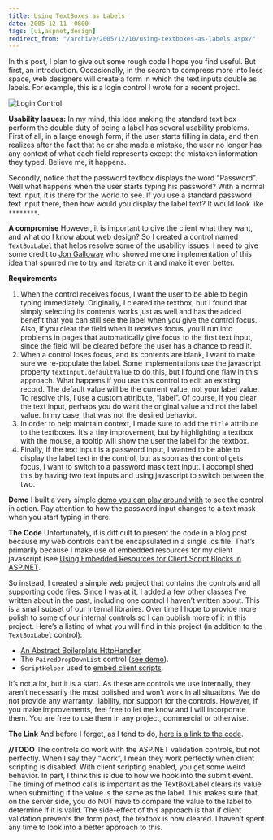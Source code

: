 ```yaml
---
title: Using TextBoxes as Labels
date: 2005-12-11 -0800
tags: [ui,aspnet,design]
redirect_from: "/archive/2005/12/10/using-textboxes-as-labels.aspx/"
---
```


In this post, I plan to give out some rough code I hope you find useful.
But first, an introduction. Occasionally, in the search to compress more
into less space, web designers will create a form in which the text
inputs double as labels. For example, this is a login control I wrote
for a recent project.

![Login Control](https://haacked.com/images/LoginControl.png)

**Usability Issues:** 
 In my mind, this idea making the standard text box perform the double
duty of being a label has several usability problems. First of all, in a
large enough form, if the user starts filling in data, and then realizes
after the fact that he or she made a mistake, the user no longer has any
context of what each field represents except the mistaken information
they typed. Believe me, it happens.

Secondly, notice that the password textbox displays the word “Password”.
Well what happens when the user starts typing his password? With a
normal text input, it is there for the world to see. If you use a
standard password text input there, then how would you display the label
text? It would look like `********`.

**A compromise** 
However, it is important to give the client what they want, and what do
I know about web design? So I created a control named `TextBoxLabel`
that helps resolve some of the usability issues. I need to give some
credit to [Jon Galloway](http://weblogs.asp.net/jgalloway/) who showed
me one implementation of this idea that spurred me to try and iterate on
it and make it even better.

**Requirements**

1. When the control receives focus, I want the user to be able to begin
   typing immediately. Originally, I cleared the textbox, but I found
   that simply selecting its contents works just as well and has the
   added benefit that you can still see the label when you give the
   control focus. Also, if you clear the field when it receives focus,
   you’ll run into problems in pages that automatically give focus to
   the first text input, since the field will be cleared before the
   user has a chance to read it.
2. When a control loses focus, and its contents are blank, I want to
   make sure we re-populate the label. Some implementations use the
   javascript property `textInput.defaultValue` to do this, but I found
   one flaw in this approach. What happens if you use this control to
   edit an existing record. The default value will be the current
   value, not your label value. To resolve this, I use a custom
   attribute, “label”. Of course, if you clear the text input, perhaps
   you do want the original value and not the label value. In my case,
   that was not the desired behavior.
3. In order to help maintain context, I made sure to add the `title`
   attribute to the textboxes. It’s a tiny improvement, but by
   highlighting a textbox with the mouse, a tooltip will show the user
   the label for the textbox.
4. Finally, if the text input is a password input, I wanted to be able
   to display the label text in the control, but as soon as the control
   gets focus, I want to switch to a password mask text input. I
   accomplished this by having two text inputs and using javascript to
   switch between the two.

**Demo** 
 I built a very simple [demo you can play around
with](/Demos/TextBoxLabelDemo.aspx) to see the control in action. Pay
attention to how the password input changes to a text mask when you
start typing in there.

**The Code** 
 Unfortunately, it is difficult to present the code in a blog post
because my web controls can’t be encapsulated in a single .cs file.
That’s primarily because I make use of embedded resources for my client
javascript (see [Using Embedded Resources for Client Script Blocks in
ASP.NET](https://haacked.com/archive/2005/04/29/2879.aspx).

So instead, I created a simple web project that contains the controls
and all supporting code files. Since I was at it, I added a few other
classes I’ve written about in the past, including one control I haven’t
written about. This is a small subset of our internal libraries. Over
time I hope to provide more polish to some of our internal controls so I
can publish more of it in this project. Here’s a listing of what you
will find in this project (in addition to the `TextBoxLabel` control):

-   [An Abstract Boilerplate
    HttpHandler](https://haacked.com/archive/2005/03/17/2394.aspx)
-   The `PairedDropDownList` control ([see
    demo](/Demos/PairedDropDownDemo.aspx)).
-   `ScriptHelper` used to [embed client
    scripts](https://haacked.com/archive/2005/04/29/2879.aspx).

It’s not a lot, but it is a start. As these are controls we use
internally, they aren’t necessarily the most polished and won’t work in
all situations. We do not provide any warranty, liability, nor support
for the controls. However, if you make improvements, feel free to let me
know and I will incorporate them. You are free to use them in any
project, commercial or otherwise.

**The Link** 
 And before I forget, as I tend to do, [here is a link to the
code](/Code/Velocit.Web.Public.zip).

**//TODO** 
 The controls do work with the ASP.NET validation controls, but not
perfectly. When I say they “work”, I mean they work perfectly when
client scripting is disabled. With client scripting enabled, you get
some weird behavior. In part, I think this is due to how we hook into
the submit event. The timing of method calls is important as the
TextBoxLabel clears its value when submitting if the value is the same
as the label. This makes sure that on the server side, you do NOT have
to compare the value to the label to determine if it is valid. The
side-effect of this approach is that if client validation prevents the
form post, the textbox is now cleared. I haven’t spent any time to look
into a better approach to this.

